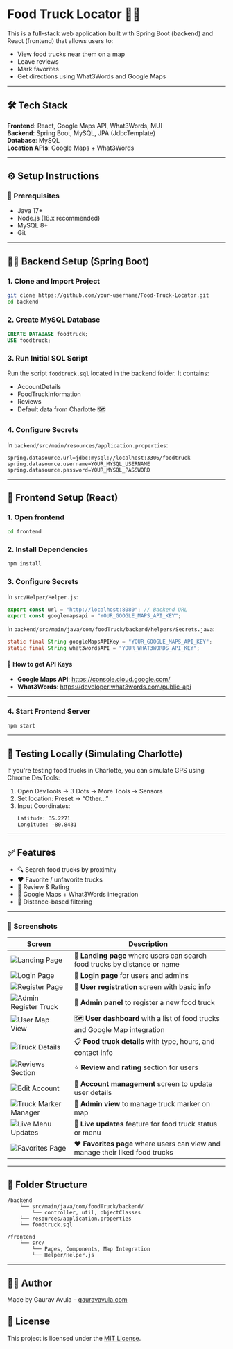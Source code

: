
# Food Truck Locator 🍔🚚

This is a full-stack web application built with Spring Boot (backend) and React (frontend) that allows users to:
- View food trucks near them on a map
- Leave reviews
- Mark favorites
- Get directions using What3Words and Google Maps

---

## 🛠️ Tech Stack

**Frontend**: React, Google Maps API, What3Words, MUI  
**Backend**: Spring Boot, MySQL, JPA (JdbcTemplate)  
**Database**: MySQL  
**Location APIs**: Google Maps + What3Words

---

## ⚙️ Setup Instructions

### 📌 Prerequisites
- Java 17+
- Node.js (18.x recommended)
- MySQL 8+
- Git

---

## 🧑‍🍳 Backend Setup (Spring Boot)

### 1. Clone and Import Project
```bash
git clone https://github.com/your-username/Food-Truck-Locator.git
cd backend
```

### 2. Create MySQL Database
```sql
CREATE DATABASE foodtruck;
USE foodtruck;
```

### 3. Run Initial SQL Script
Run the script `foodtruck.sql` located in the backend folder.
It contains:
- AccountDetails
- FoodTruckInformation
- Reviews
- Default data from Charlotte 🗺️

### 4. Configure Secrets

In `backend/src/main/resources/application.properties`:
```properties
spring.datasource.url=jdbc:mysql://localhost:3306/foodtruck
spring.datasource.username=YOUR_MYSQL_USERNAME
spring.datasource.password=YOUR_MYSQL_PASSWORD
```

---

## 🎨 Frontend Setup (React)

### 1. Open frontend
```bash
cd frontend
```

### 2. Install Dependencies
```bash
npm install
```

### 3. Configure Secrets

In `src/Helper/Helper.js`:
```js
export const url = "http://localhost:8080"; // Backend URL
export const googlemapsapi = "YOUR_GOOGLE_MAPS_API_KEY";
```

In `backend/src/main/java/com/foodTruck/backend/helpers/Secrets.java`:
```java
static final String googleMapsAPIKey = "YOUR_GOOGLE_MAPS_API_KEY";
static final String what3wordsAPI = "YOUR_WHAT3WORDS_API_KEY";
```

#### 🔑 How to get API Keys

- **Google Maps API**: https://console.cloud.google.com/
- **What3Words**: https://developer.what3words.com/public-api

---

### 4. Start Frontend Server
```bash
npm start
```

---

## 🧪 Testing Locally (Simulating Charlotte)

If you're testing food trucks in Charlotte, you can simulate GPS using Chrome DevTools:

1. Open DevTools → 3 Dots → More Tools → Sensors
2. Set location: Preset → “Other…”
3. Input Coordinates:
   ```
   Latitude: 35.2271
   Longitude: -80.8431
   ```

---

## ✅ Features

- 🔍 Search food trucks by proximity
- ❤️ Favorite / unfavorite trucks
- 💬 Review & Rating
- 📍 Google Maps + What3Words integration
- 🧭 Distance-based filtering

---

### 📸 Screenshots

| Screen | Description |
|--------|-------------|
| ![Landing Page](screenshots/Screenshot-1.jpeg) | 🧭 **Landing page** where users can search food trucks by distance or name |
| ![Login Page](screenshots/Screenshot-2.jpeg) | 🔐 **Login page** for users and admins |
| ![Register Page](screenshots/Screenshot-3.jpeg) | 📝 **User registration** screen with basic info |
| ![Admin Register Truck](screenshots/Screenshot-4.jpeg) | 🧾 **Admin panel** to register a new food truck |
| ![User Map View](screenshots/Screenshot-5.jpeg) | 🗺️ **User dashboard** with a list of food trucks and Google Map integration |
| ![Truck Details](screenshots/Screenshot-6.jpeg) | 📋 **Food truck details** with type, hours, and contact info |
| ![Reviews Section](screenshots/Screenshot-7.jpeg) | ⭐ **Review and rating** section for users |
| ![Edit Account](screenshots/Screenshot-8.jpeg) | 🔄 **Account management** screen to update user details |
| ![Truck Marker Manager](screenshots/Screenshot-9.jpeg) | 📍 **Admin view** to manage truck marker on map |
| ![Live Menu Updates](screenshots/Screenshot-10.jpeg) | 🧾 **Live updates** feature for food truck status or menu |
| ![Favorites Page](screenshots/Screenshot-11.jpeg) | ❤️ **Favorites page** where users can view and manage their liked food trucks |


---

## 📁 Folder Structure

```
/backend
    └── src/main/java/com/foodTruck/backend/
        └── controller, util, objectClasses
    └── resources/application.properties
    └── foodtruck.sql

/frontend
    └── src/
        └── Pages, Components, Map Integration
        └── Helper/Helper.js
```

---

## 🙋‍♂️ Author
Made by Gaurav Avula – [gauravavula.com](http://gauravavula.com)

## 🪪 License

This project is licensed under the [MIT License](LICENSE).
